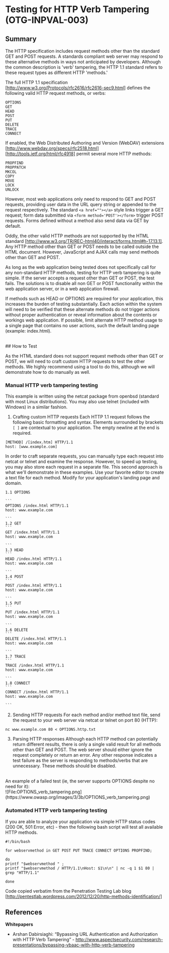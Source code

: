 # Testing for HTTP Verb Tampering (OTG-INPVAL-003)


## Summary
The HTTP specification includes request methods other than the standard GET and POST requests. A standards compliant web server may respond to these alternative methods in ways not anticipated by developers. Although the common description is 'verb' tampering, the HTTP 1.1 standard refers to these request types as different HTTP 'methods.'
<br>


The full HTTP 1.1 specification [http://www.w3.org/Protocols/rfc2616/rfc2616-sec9.html] defines the following valid HTTP request methods, or verbs:
```
OPTIONS
GET
HEAD
POST
PUT
DELETE
TRACE
CONNECT
```

If enabled, the Web Distributed Authoring and Version (WebDAV) extensions [http://www.webdav.org/specs/rfc2518.html] [http://tools.ietf.org/html/rfc4918] permit several more HTTP methods:
```
PROPFIND
PROPPATCH
MKCOL
COPY
MOVE
LOCK
UNLOCK
```

However, most web applications only need to respond to GET and POST requests, providing user data in the URL query string or appended to the request respectively. The standard `<a href=""></a>` style links trigger a GET request; form data submitted via `<form method='POST'></form>` trigger POST requests. Forms defined without a method also send data via GET by default.


Oddly, the other valid HTTP methods are not supported by the HTML standard [http://www.w3.org/TR/REC-html40/interact/forms.html#h-17.13.1]. Any HTTP method other than GET or POST needs to be called outside the HTML document. However, JavaScript and AJAX calls may send methods other than GET and POST.


As long as the web application being tested does not specifically call for any non-standard HTTP methods, testing for HTTP verb tampering is quite simple. If the server accepts a request other than GET or POST, the test fails. The solutions is to disable all non GET or POST functionality within the web application server, or in a web application firewall.


If methods such as HEAD or OPTIONS are required for your application, this increases the burden of testing substantially. Each action within the system will need to be verified that these alternate methods do not trigger actions without proper authentication or reveal information about the contents or workings web application. If possible, limit alternate HTTP method usage to a single page that contains no user actions, such the default landing page (example: index.html).

<br>
## How to Test

As the HTML standard does not support request methods other than GET or POST, we will need to craft custom HTTP requests to test the other methods. We highly recommend using a tool to do this, although we will demonstrate how to do manually as well.<br>

### Manual HTTP verb tampering testing

This example is written using the netcat package from openbsd (standard with most Linux distributions). You may also use telnet (included with Windows) in a similar fashion.

1. Crafting custom HTTP requests
Each HTTP 1.1 request follows the following basic formatting and syntax. Elements surrounded by brackets `[ ]` are contextual to your application. The empty newline at the end is required.
```
[METHOD] /[index.htm] HTTP/1.1
host: [www.example.com]
```
In order to craft separate requests, you can manually type each request into netcat or telnet and examine the response. However, to speed up testing, you may also store each request in a separate file. This second approach is what we'll demonstrate in these examples. Use your favorite editor to create a text file for each method. Modify for your application's landing page and domain.

    1.1 OPTIONS

    ```
    OPTIONS /index.html HTTP/1.1
    host: www.example.com

    ```
    1.2 GET
    ```
    GET /index.html HTTP/1.1
    host: www.example.com

    ```
    1.3 HEAD
    ```
    HEAD /index.html HTTP/1.1
    host: www.example.com

    ```
    1.4 POST
    ```
    POST /index.html HTTP/1.1
    host: www.example.com

    ```
    1.5 PUT
    ```
    PUT /index.html HTTP/1.1
    host: www.example.com

    ```
    1.6 DELETE
    ```
    DELETE /index.html HTTP/1.1
    host: www.example.com

    ```
    1.7 TRACE
    ```
    TRACE /index.html HTTP/1.1
    host: www.example.com

    ```
    1.8 CONNECT
    ```
    CONNECT /index.html HTTP/1.1
    host: www.example.com

    ```
2. Sending HTTP requests
For each method and/or method text file, send the request to your web server via netcat or telnet on port 80 (HTTP):
```
nc www.example.com 80 < OPTIONS.http.txt
```
3. Parsing HTTP responses
Although each HTTP method can potentially return different results, there is only a single valid result for all methods other than GET and POST. The web server should either ignore the request completely or return an error. Any other response indicates a test failure as the server is responding to methods/verbs that are unnecessary. These methods should be disabled.

<br>
An example of a failed test (ie, the server supports OPTIONS despite no need for it):
<br>
![File:OPTIONS_verb_tampering.png](https://www.owasp.org/images/3/3b/OPTIONS_verb_tampering.png)


### Automated HTTP verb tampering testing
If you are able to analyze your application via simple HTTP status codes (200 OK, 501 Error, etc) - then the following bash script will test all available HTTP methods.
```
#!/bin/bash

for webservmethod in GET POST PUT TRACE CONNECT OPTIONS PROPFIND;

do
printf "$webservmethod " ;
printf "$webservmethod / HTTP/1.1\nHost: $1\n\n" | nc -q 1 $1 80 | grep "HTTP/1.1"

done
```


Code copied verbatim from the Penetration Testing Lab blog [http://pentestlab.wordpress.com/2012/12/20/http-methods-identification/]


## References
**Whitepapers**
* Arshan Dabirsiaghi: “Bypassing URL Authentication and Authorization with HTTP Verb Tampering” - http://www.aspectsecurity.com/research-presentations/bypassing-vbaac-with-http-verb-tampering
